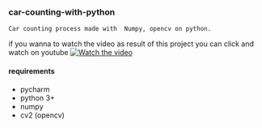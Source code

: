 ### car-counting-with-python

``` 
Car counting process made with  Numpy, opencv on python.
``` 
if you wanna to watch the video as result of this project you can click and watch on youtube
[![Watch the video](https://www.youtube.com/watch?v=qm-Ha_ZrGrw)](https://www.youtube.com/watch?v=qm-Ha_ZrGrw)

#### requirements
- pycharm
- python 3+
- numpy
- cv2 (opencv)

